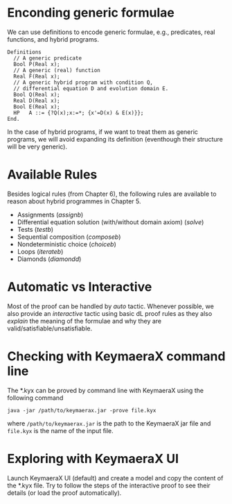 Enconding generic formulae
==========================
We can use definitions to encode generic formulae, e.g., predicates,
real functions, and hybrid programs.
```
Definitions
  // A generic predicate
  Bool P(Real x);
  // A generic (real) function
  Real F(Real x);
  // A generic hybrid program with condition Q,
  // differential equation D and evolution domain E.
  Bool Q(Real x);
  Real D(Real x);
  Bool E(Real x);
  HP   A ::= {?Q(x);x:=*; {x'=D(x) & E(x)}};
End.
```
In the case of hybrid programs, if we want to treat them as generic
programs, we will avoid expanding its definition (eventhough their
structure will be very generic).

Available Rules
===============
Besides logical rules (from Chapter 6), the following rules are available to
reason about hybrid programmes in Chapter 5.
- Assignments (*assignb*)
- Differential equation solution (with/without domain axiom) (*solve*)
- Tests (*testb*)
- Sequential composition (*composeb*)
- Nondeterministic choice (*choiceb*)
- Loops (*iterateb*)
- Diamonds (*diamondd*)

Automatic vs Interactive
========================
Most of the proof can be handled by *auto* tactic. Whenever possible, we also provide an *interactive* tactic using basic dL proof rules as they also *explain* the meaning of the formulae and why they are valid/satisfiable/unsatisfiable.

Checking with KeymaeraX command line
====================================
The *.kyx can be proved by command line with KeymaeraX using the following command
```
java -jar /path/to/keymaerax.jar -prove file.kyx
```
where `/path/to/keymaerax.jar` is the path to the KeymaeraX jar file and `file.kyx` is the name of the input file.

Exploring with KeymaeraX UI
===========================
Launch KeymaeraX UI (default) and create a model and copy the content
of the *.kyx file. Try to follow the steps of the interactive proof to
see their details (or load the proof automatically).
